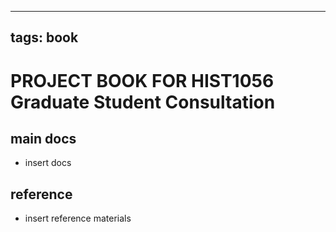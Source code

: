 
---
tags: book
---

PROJECT BOOK FOR HIST1056 Graduate Student Consultation
===

main docs
---

- insert docs

reference
---

- insert reference materials

